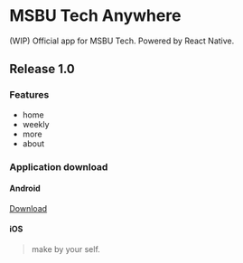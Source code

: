 # MSBU Tech Anywhere

(WIP) Official app for MSBU Tech. Powered by React Native.

## Release 1.0

### Features
- home
- weekly
- more
- about

### Application download
#### Android
[Download](www.baidu.com)
#### iOS
> make by your self.